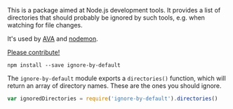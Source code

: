 
This is a package aimed at Node.js development tools. It provides a list of
directories that should probably be ignored by such tools, e.g. when watching
for file changes.

It's used by [AVA](https://www.npmjs.com/package/ava) and
[nodemon](https://www.npmjs.com/package/nodemon).

[Please contribute!](./CONTRIBUTING.md)


```
npm install --save ignore-by-default
```


The `ignore-by-default` module exports a `directories()` function, which will
return an array of directory names. These are the ones you should ignore.

```js
var ignoredDirectories = require('ignore-by-default').directories()
```
